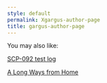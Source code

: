 ```yaml
---
style: default
permalink: Xgargus-author-page
title: gargus-author-page
---
```

You may also like:

[SCP-092 test log](http://scp-wiki.net/experiment-log-092)

[A Long Ways from Home](http://scp-wiki.net/a-long-ways-from-home)
